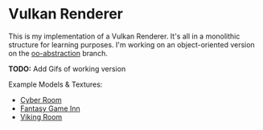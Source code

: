 # Vulkan Renderer

This is my implementation of a Vulkan Renderer. It's all in a monolithic structure for learning purposes. I'm working on
an object-oriented version on the [oo-abstraction]() branch.

**TODO:**
Add Gifs of working version

Example Models & Textures:

* [Cyber Room](https://skfb.ly/6Zy9R)
* [Fantasy Game Inn](https://skfb.ly/JDD6)
* [Viking Room](https://skfb.ly/VAKF)
